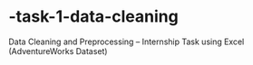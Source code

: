 # -task-1-data-cleaning
Data Cleaning and Preprocessing – Internship Task using Excel (AdventureWorks Dataset)
